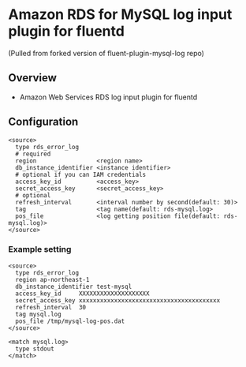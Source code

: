 # Amazon RDS for MySQL log input plugin for fluentd
(Pulled from forked version of fluent-plugin-mysql-log repo)

## Overview
- Amazon Web Services RDS log input plugin for fluentd

## Configuration

```config
<source>
  type rds_error_log
  # required
  region                 <region name>
  db_instance_identifier <instance identifier>
  # optional if you can IAM credentials
  access_key_id          <access_key>
  secret_access_key      <secret_access_key>
  # optional
  refresh_interval       <interval number by second(default: 30)>
  tag                    <tag name(default: rds-mysql.log>
  pos_file               <log getting position file(default: rds-mysql.log)>
</source>
```

### Example setting
```config
<source>
  type rds_error_log
  region ap-northeast-1
  db_instance_identifier test-mysql
  access_key_id     XXXXXXXXXXXXXXXXXXXX
  secret_access_key xxxxxxxxxxxxxxxxxxxxxxxxxxxxxxxxxxxxxxxx
  refresh_interval  30
  tag mysql.log
  pos_file /tmp/mysql-log-pos.dat
</source>

<match mysql.log>
  type stdout
</match>
```
